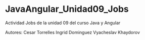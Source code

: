 # JavaAngular_Unidad09_Jobs
Actividad Jobs de la unidad 09 del curso Java y Angular

Autores:
Cesar Torrelles
Ingrid Dominguez
Vyacheslav Khaydorov
